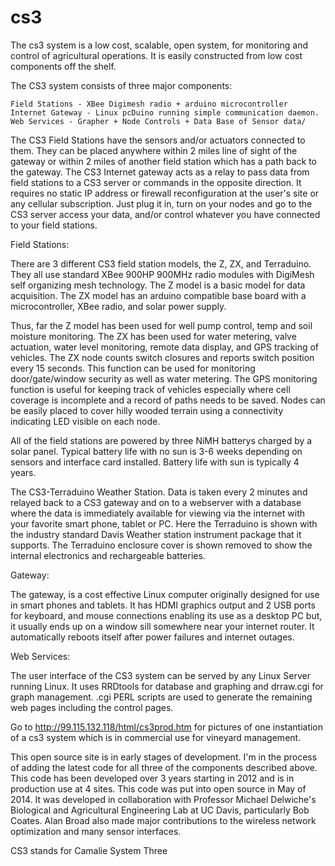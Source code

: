 # cs3
The cs3 system is a low cost, scalable, open system, for monitoring and control of agricultural operations. 
It is easily constructed from low cost components off the shelf. 

The CS3 system consists of three major components:

    Field Stations - XBee Digimesh radio + arduino microcontroller
    Internet Gateway - Linux pcDuino running simple communication daemon. 
    Web Services - Grapher + Node Controls + Data Base of Sensor data/

The CS3 Field Stations have the sensors and/or actuators connected to them. They can be placed anywhere within 2 miles line of sight of the gateway or within 2 miles of another field station which has a path back to the gateway. The CS3 Internet gateway acts as a relay to pass data from field stations to a CS3 server or commands in the opposite direction. It requires no static IP address or firewall reconfiguration at the user's site or any cellular subscription. Just plug it in, turn on your nodes and go to the CS3 server access your data, and/or control whatever you have connected to your field stations.

Field Stations:

There are 3 different CS3 field station models, the Z, ZX, and Terraduino. They all use standard XBee 900HP 900MHz radio modules with DigiMesh self organizing mesh technology. The Z model is a basic model for data acquisition. The ZX model has an arduino compatible base board with a microcontroller, XBee radio, and solar power supply.

Thus, far the Z model has been used for well pump control, temp and soil moisture monitoring.  The ZX has been used for water metering, valve actuation, water level monitoring, remote data display, and GPS tracking of vehicles. The ZX node counts switch closures and reports switch position every 15 seconds. This function can be used for monitoring door/gate/window security as well as water metering. The GPS monitoring function is useful for keeping track of vehicles especially where cell coverage is incomplete and a record of paths needs to be saved. Nodes can be easily placed to cover hilly wooded terrain using a connectivity indicating LED visible on each node.

All of the field stations are powered by three NiMH batterys charged by a solar panel. Typical battery life with no sun is 3-6 weeks depending on sensors and interface card installed. Battery life with sun is typically 4 years.

The CS3-Terraduino Weather Station. Data is taken every 2 minutes and relayed back to a CS3 gateway and on to a webserver with a database where the data is immediately available for viewing via the internet with your favorite smart phone, tablet or PC. Here the Terraduino is shown with the industry standard Davis Weather station instrument package that it supports.  The Terraduino enclosure cover is shown removed to show the internal electronics and rechargeable batteries.

Gateway:

The gateway, is a cost effective Linux computer originally designed for use in smart phones and tablets. It has HDMI graphics output and 2 USB ports for keyboard, and mouse connections enabling its use as a desktop PC but, it usually ends up on a window sill somewhere near your internet router. It automatically reboots itself after power failures and internet outages.

Web Services:

The user interface of the CS3 system can be served by any Linux Server running Linux.  It uses RRDtools for database and graphing  and drraw.cgi for graph management.  .cgi PERL scripts are used to generate the remaining web pages including the control pages.  

Go to http://99.115.132.118/html/cs3prod.htm  for pictures of one instantiation of a cs3 system which is in commercial use for vineyard management. 

This open source site is in early stages of development.  I'm in the process of adding the latest code for all three of the components described above.  This code has been developed over 3 years starting in 2012 and is in production use at 4 sites. This code was put into open source in May of 2014.  It was developed in collaboration with  Professor Michael Delwiche's Biological and Agricultural Engineering Lab at UC Davis, particularly Bob Coates.  Alan Broad also made major contributions to the wireless network optimization and many sensor interfaces.   

CS3 stands for Camalie System Three
